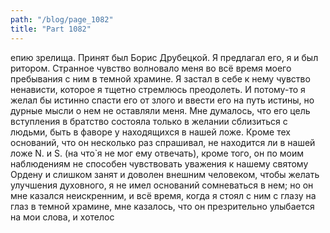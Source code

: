 ```yaml
---
path: "/blog/page_1082"
title: "Part 1082"
---
```


епию зрелища. Принят был Борис Друбецкой. Я предлагал его, я и был ритором. Странное чувство волновало меня во всё время моего пребывания с ним в темной храмине. Я застал в себе к нему чувство ненависти, которое я тщетно стремлюсь преодолеть. И потому-то я желал бы истинно спасти его от злого и ввести его на путь истины, но дурные мысли о нем не оставляли меня. Мне думалось, что его цель вступления в братство состояла только в желании сблизиться с людьми, быть в фаворе у находящихся в нашей ложе. Кроме тех оснований, что он несколько раз спрашивал, не находится ли в нашей ложе N. и S. (на что̀ я не мог ему отвечать), кроме того, он по моим наблюдениям не способен чувствовать уважения к нашему святому Ордену и слишком занят и доволен внешним человеком, чтобы желать улучшения духовного, я не имел оснований сомневаться в нем; но он мне казался неискренним, и всё время, когда я стоял с ним с глазу на глаз в темной храмине, мне казалось, что он презрительно улыбается на мои слова, и хотелос
